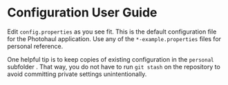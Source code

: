 # Configuration User Guide

Edit `config.properties` as you see fit. This is the default configuration file
for the Photohaul application. Use any of the `*-example.properties` files for
personal reference.

One helpful tip is to keep copies of existing configuration in the `personal` subfolder .
That way, you do not have to run `git stash` on the repository to avoid committing
private settings unintentionally.
